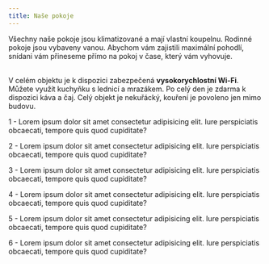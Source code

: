 ```yaml
---
title: Naše pokoje
---
```


Všechny naše pokoje jsou klimatizované a mají vlastní koupelnu. Rodinné pokoje jsou vybaveny vanou. Abychom vám zajistili maximální pohodlí, snídani vám přineseme přímo na pokoj v čase, který vám vyhovuje.<br/><br/>

V celém objektu je k dispozici zabezpečená <strong>vysokorychlostní Wi-Fi</strong>. Můžete využít kuchyňku s lednicí a mrazákem. Po celý den je zdarma k dispozici káva a čaj. Celý objekt je nekuřácký, kouření je povoleno jen mimo budovu.

<!-- split -->

1 - Lorem ipsum dolor sit amet consectetur adipisicing elit. Iure perspiciatis obcaecati, tempore quis quod cupiditate?

<!-- split -->

2 - Lorem ipsum dolor sit amet consectetur adipisicing elit. Iure perspiciatis obcaecati, tempore quis quod cupiditate?

<!-- split -->

3 - Lorem ipsum dolor sit amet consectetur adipisicing elit. Iure perspiciatis obcaecati, tempore quis quod cupiditate?

<!-- split -->

4 - Lorem ipsum dolor sit amet consectetur adipisicing elit. Iure perspiciatis obcaecati, tempore quis quod cupiditate?

<!-- split -->

5 - Lorem ipsum dolor sit amet consectetur adipisicing elit. Iure perspiciatis obcaecati, tempore quis quod cupiditate?

<!-- split -->

6 - Lorem ipsum dolor sit amet consectetur adipisicing elit. Iure perspiciatis obcaecati, tempore quis quod cupiditate?
